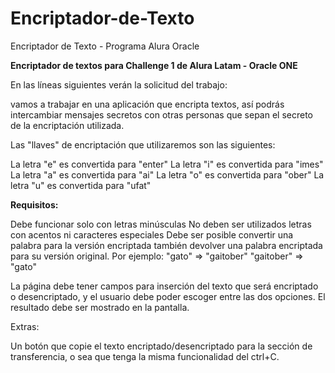 # Encriptador-de-Texto
Encriptador de Texto - Programa Alura Oracle

<b>Encriptador de textos para Challenge 1 de Alura Latam - Oracle ONE</b>

En las líneas siguientes verán la solicitud del trabajo:

vamos a trabajar en una aplicación que encripta textos, así podrás intercambiar mensajes secretos con otras personas que sepan el secreto de la encriptación utilizada.

Las "llaves" de encriptación que utilizaremos son las siguientes:

La letra "e" es convertida para "enter" La letra "i" es convertida para "imes" La letra "a" es convertida para "ai" La letra "o" es convertida para "ober" La letra "u" es convertida para "ufat"

<b>Requisitos:</b>

Debe funcionar solo con letras minúsculas
No deben ser utilizados letras con acentos ni caracteres especiales
Debe ser posible convertir una palabra para la versión encriptada también devolver una palabra encriptada para su versión original.
Por ejemplo: "gato" => "gaitober" "gaitober" => "gato"

La página debe tener campos para inserción del texto que será encriptado o desencriptado, y el usuario debe poder escoger entre las dos opciones.
El resultado debe ser mostrado en la pantalla.

</b>Extras:</b>

Un botón que copie el texto encriptado/desencriptado para la sección de transferencia, o sea que tenga la misma funcionalidad del ctrl+C.
